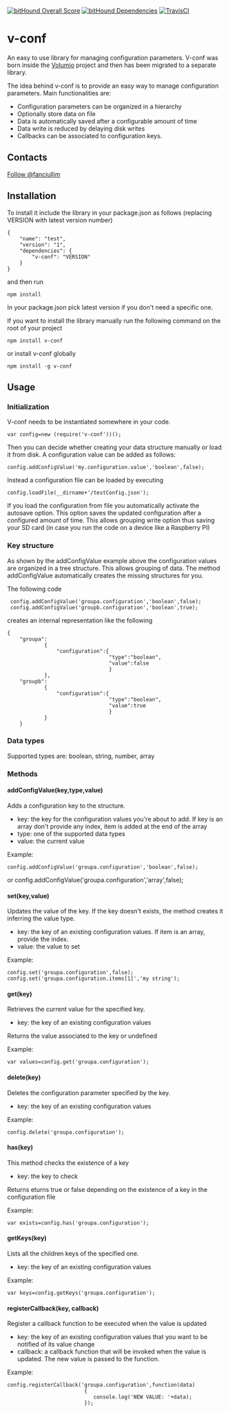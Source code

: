 [![bitHound Overall Score](https://www.bithound.io/github/fanciulli/v-conf/badges/score.svg)](https://www.bithound.io/github/fanciulli/v-conf)  [![bitHound Dependencies](https://www.bithound.io/github/fanciulli/v-conf/badges/dependencies.svg)](https://www.bithound.io/github/fanciulli/v-conf/master/dependencies/npm)  [![TravisCI](https://travis-ci.org/fanciulli/v-conf.svg?branch=master)](https://travis-ci.org/fanciulli/v-conf.svg?branch=master)

# v-conf
An easy to use library for managing configuration parameters. V-conf was born inside the [Volumio](http://volumio.org 'The volumio project website') project
and then has been migrated to a separate library. 

The idea behind v-conf is to provide an easy way to manage configuration parameters. Main functionalities are:

* Configuration parameters can be organized in a hierarchy
* Optionally store data on file
* Data is automatically saved after a configurable amount of time
* Data write is reduced by delaying disk writes
* Callbacks can be associated to configuration keys.


## Contacts

<a href="https://twitter.com/fanciullim" class="twitter-follow-button" data-show-count="false" data-size="large">Follow @fanciullim</a>

## Installation

To install it include the library in your package.json as follows (replacing VERSION with latest version number)

    {
        "name": "test",
        "version": "1",
        "dependencies": {
            "v-conf": "VERSION"
        }
    }

and then run 

    npm install
    
In your package.json pick latest version if you don't need a specific one.

If you want to install the library manually run the following command on the root of your project

    npm install v-conf
   
or install v-conf globally

    npm install -g v-conf
    
## Usage

### Initialization

V-conf needs to be instantiated somewhere in your code. 

    var config=new (require('v-conf'))();
    
Then you can decide whether creating your data structure manually or load it from disk. 
A configuration value can be added as follows:

    config.addConfigValue('my.configuration.value','boolean',false);
    
Instead a configuration file can be loaded by executing
 
    config.loadFile(__dirname+'/testConfig.json');
    
If you load the configuration from file you automatically activate the autosave option. This option saves the updated configuration after
a configured amount of time. This allows grouping write option thus saving your SD card (in case you run the code on a device like a
Raspberry PI)

### Key structure

As shown by the addConfigValue example above the configuration values are organized in a tree structure. This allows grouping of data.
The method addConfigValue automatically creates the missing structures for you.

The following code

     config.addConfigValue('groupa.configuration','boolean',false);
     config.addConfigValue('groupb.configuration','boolean',true);
     
creates an internal representation like the following

    {
        "groupa":
                {
                    "configuration":{
                                     "type":"boolean",
                                     "value":false
                                     }
                },
        "groupb":
                {
                    "configuration":{
                                     "type":"boolean",
                                     "value":true
                                     }
                }
        }
        
### Data types

Supported types are: boolean, string, number, array

### Methods

#### addConfigValue(key,type,value)

Adds a configuration key to the structure.

* key:   the key for the configuration values you're about to add. If key  is an array don't provide any index, item is added at the end of the array
* type:  one of the supported data types
* value: the current value

Example:

    config.addConfigValue('groupa.configuration','boolean',false);
or
    config.addConfigValue('groupa.configuration','array',false);

#### set(key,value)

Updates the value of the key. If the key doesn't exists, the method creates it inferring the value type.

* key:   the key of an existing configuration values. If item is an array, provide the index.
* value: the value to set

Example:

    config.set('groupa.configuration',false);
    config.set('groupa.configuration.items[1]','my string');
    
#### get(key)

Retrieves the current value for the specified key.

* key:   the key of an existing configuration values

Returns the value associated to the key or undefined

Example:

    var values=config.get('groupa.configuration');
    
#### delete(key)

Deletes the configuration parameter specified by the key.

* key:   the key of an existing configuration values

Example:

    config.delete('groupa.configuration');
    
#### has(key)

This method checks the existence of a key

* key:   the key to check

Returns eturns true or false depending on the existence of a key in the configuration file

Example:

    var exists=config.has('groupa.configuration');    
    
#### getKeys(key)

Lists all the children keys of the specified one.

* key:   the key of an existing configuration values

Example:

    var keys=config.getKeys('groupa.configuration');
    
#### registerCallback(key, callback)

Register a callback function to be executed when the value is updated

* key:   the key of an existing configuration values that you want to be notified of its value change
* callback: a callback function that will be invoked when the value is updated. The new value is passed to the function.
            

Example:

    config.registerCallback('groupa.configuration',function(data)
                             {
                                console.log('NEW VALUE: '+data);
                             });
